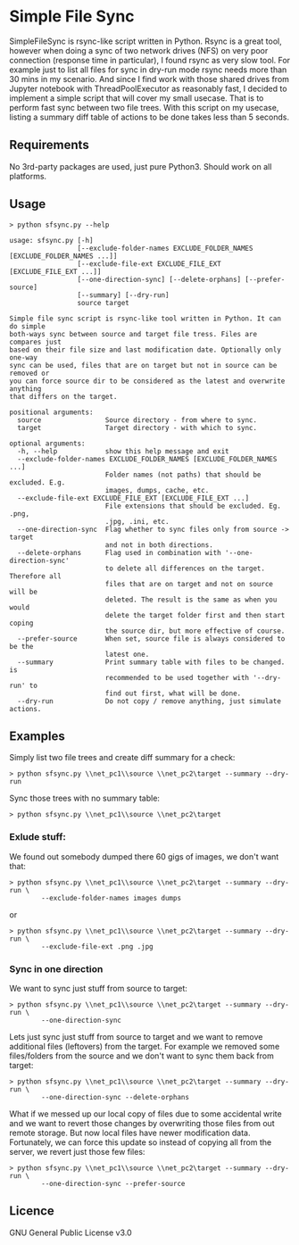 # Simple File Sync

SimpleFileSync is rsync-like script written in Python. Rsync is a great tool, however when doing a sync of two network drives (NFS) on very poor connection (response time in particular), I found rsync as very slow tool. For example just to list all files for sync in dry-run mode rsync needs more than 30 mins in my scenario. And since I find work with those shared drives from Jupyter notebook with ThreadPoolExecutor as reasonably fast, I decided to implement a simple script that will cover my small usecase. That is to perform fast sync between two file trees. With this script on my usecase, listing a summary diff table of actions to be done takes less than 5 seconds.

## Requirements

No 3rd-party packages are used, just pure Python3. Should work on all platforms.

## Usage

```
> python sfsync.py --help

usage: sfsync.py [-h]
                 [--exclude-folder-names EXCLUDE_FOLDER_NAMES [EXCLUDE_FOLDER_NAMES ...]]
                 [--exclude-file-ext EXCLUDE_FILE_EXT [EXCLUDE_FILE_EXT ...]]
                 [--one-direction-sync] [--delete-orphans] [--prefer-source]
                 [--summary] [--dry-run]
                 source target

Simple file sync script is rsync-like tool written in Python. It can do simple
both-ways sync between source and target file tress. Files are compares just
based on their file size and last modification date. Optionally only one-way
sync can be used, files that are on target but not in source can be removed or
you can force source dir to be considered as the latest and overwrite anything
that differs on the target.

positional arguments:
  source                Source directory - from where to sync.
  target                Target directory - with which to sync.

optional arguments:
  -h, --help            show this help message and exit
  --exclude-folder-names EXCLUDE_FOLDER_NAMES [EXCLUDE_FOLDER_NAMES ...]
                        Folder names (not paths) that should be excluded. E.g.
                        images, dumps, cache, etc.
  --exclude-file-ext EXCLUDE_FILE_EXT [EXCLUDE_FILE_EXT ...]
                        File extensions that should be excluded. Eg. .png,
                        .jpg, .ini, etc.
  --one-direction-sync  Flag whether to sync files only from source -> target
                        and not in both directions.
  --delete-orphans      Flag used in combination with '--one-direction-sync'
                        to delete all differences on the target. Therefore all
                        files that are on target and not on source will be
                        deleted. The result is the same as when you would
                        delete the target folder first and then start coping
                        the source dir, but more effective of course.
  --prefer-source       When set, source file is always considered to be the
                        latest one.
  --summary             Print summary table with files to be changed. is
                        recommended to be used together with '--dry-run' to
                        find out first, what will be done.
  --dry-run             Do not copy / remove anything, just simulate actions.

```

## Examples


Simply list two file trees and create diff summary for a check:

```
> python sfsync.py \\net_pc1\\source \\net_pc2\target --summary --dry-run
```

Sync those trees with no summary table:

```
> python sfsync.py \\net_pc1\\source \\net_pc2\target
```

### Exlude stuff:


We found out somebody dumped there 60 gigs of images, we don't want that:

```
> python sfsync.py \\net_pc1\\source \\net_pc2\target --summary --dry-run \
        --exclude-folder-names images dumps
```

or

```
> python sfsync.py \\net_pc1\\source \\net_pc2\target --summary --dry-run \
        --exclude-file-ext .png .jpg 
```

### Sync in one direction


We want to sync just stuff from source to target:

```
> python sfsync.py \\net_pc1\\source \\net_pc2\target --summary --dry-run \
        --one-direction-sync
```

Lets just sync just stuff from source to target and we want to remove additional files (leftovers) from the target. For example we removed some files/folders from the source and we don't want to sync them back from target:

```
> python sfsync.py \\net_pc1\\source \\net_pc2\target --summary --dry-run \
        --one-direction-sync --delete-orphans
```

What if we messed up our local copy of files due to some accidental write and we want to revert those changes by overwriting those files from out remote storage. But now local files have newer modification data. Fortunately, we can force this update so instead of copying all from the server, we revert just those few files:

```
> python sfsync.py \\net_pc1\\source \\net_pc2\target --summary --dry-run \
        --one-direction-sync --prefer-source
```

## Licence

GNU General Public License v3.0